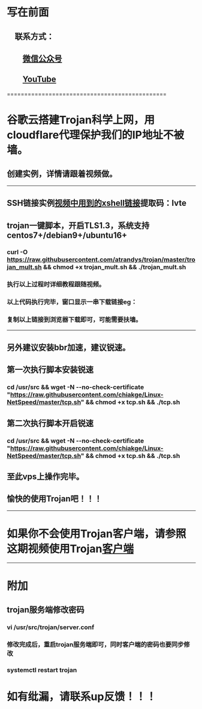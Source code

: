 #

# 写在前面

## &emsp;联系方式：  

## &emsp;&emsp;<u>[微信公众号](https://raw.githubusercontent.com/ssooenftzero/0X/master/YouTube/icon/%E5%BE%AE%E4%BF%A1%E5%85%AC%E4%BC%97%E5%8F%B7.JPG)</u>

## &emsp;&emsp;<u>[YouTube](https://www.youtube.com/channel/UCS6QM2n96qXmqURNikf3ceA?view_as=subscriber)</u>
==============================================		
#

# 谷歌云搭建Trojan科学上网，用cloudflare代理保护我们的IP地址不被墙。

## 创建实例，详情请跟着视频做。
------------------------------------
## SSH链接实例[视频中用到的xshell链接](链接：https://pan.baidu.com/s/1z_gB9DUuAQYGDL8eVyrX1w)提取码：lvte 

## trojan一键脚本，开启TLS1.3，系统支持centos7+/debian9+/ubuntu16+

### curl -O https://raw.githubusercontent.com/atrandys/trojan/master/trojan_mult.sh && chmod +x trojan_mult.sh && ./trojan_mult.sh

### 执行以上过程时详细教程跟随视频。

### 以上代码执行完毕，窗口显示一串下载链接eg：

### 

### 复制以上链接到浏览器下载即可，可能需要扶墙。
------------------------------------
## 另外建议安装bbr加速，建议锐速。

## 第一次执行脚本安装锐速

### cd /usr/src && wget -N --no-check-certificate "https://raw.githubusercontent.com/chiakge/Linux-NetSpeed/master/tcp.sh" && chmod +x tcp.sh && ./tcp.sh

## 第二次执行脚本开启锐速

### cd /usr/src && wget -N --no-check-certificate "https://raw.githubusercontent.com/chiakge/Linux-NetSpeed/master/tcp.sh" && chmod +x tcp.sh && ./tcp.sh

## 至此vps上操作完毕。

## 愉快的使用Trojan吧！！！
------------------------------------
# 如果你不会使用Trojan客户端，请参照这期视频使用Trojan[客户端](https://youtu.be/jx7BlLwpAl0)
------------------------------------
# 附加

## trojan服务端修改密码

### vi /usr/src/trojan/server.conf

### 修改完成后，重启trojan服务端即可，同时客户端的密码也要同步修改

### systemctl restart trojan

# 如有纰漏，请联系up反馈！！！